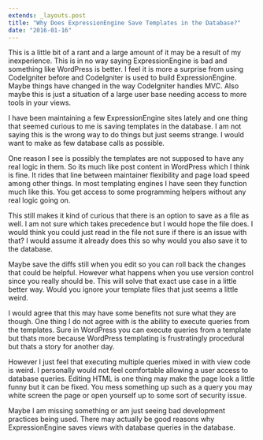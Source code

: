 ```yaml
---
extends: _layouts.post
title: "Why Does ExpressionEngine Save Templates in the Database?"
date: "2016-01-16"
---
```


This is a little bit of a rant and a large amount of it may be a result of my inexperience. This is in no way saying ExpressionEngine is bad and something like WordPress is better. I feel it is more a surprise from using CodeIgniter before and CodeIgniter is used to build ExpressionEngine. Maybe things have changed in the way CodeIgniter handles MVC. Also maybe this is just a situation of a large user base needing access to more tools in your views.

I have been maintaining a few ExpressionEngine sites lately and one thing that seemed curious to me is saving templates in the database. I am not saying this is the wrong way to do things but just seems strange. I would want to make as few database calls as possible.

One reason I see is possibly the templates are not supposed to have any real logic in them. So its much like post content in WordPress which I think is fine. It rides that line between maintainer flexibility and page load speed among other things. In most templating engines I have seen they function much like this. You get access to some programming helpers without any real logic going on.

This still makes it kind of curious that there is an option to save as a file as well. I am not sure which takes precedence but I would hope the file does. I would think you could just read in the file not sure if there is an issue with that? I would assume it already does this so why would you also save it to the database.

Maybe save the diffs still when you edit so you can roll back the changes that could be helpful. However what happens when you use version control since you really should be. This will solve that exact use case in a little better way. Would you ignore your template files that just seems a little weird.

I would agree that this may have some benefits not sure what they are though. One thing I do not agree with is the ability to execute queries from the templates. Sure in WordPress you can execute queries from a template but thats more because WordPress templating is frustratingly procedural but thats a story for another day.

However I just feel that executing multiple queries mixed in with view code is weird. I personally would not feel comfortable allowing a user access to database queries. Editing HTML is one thing may make the page look a little funny but it can be fixed. You mess something up such as a query you may white screen the page or open yourself up to some sort of security issue.

Maybe I am missing something or am just seeing bad development practices being used. There may actually be good reasons why ExpressionEngine saves views with database queries in the database.
